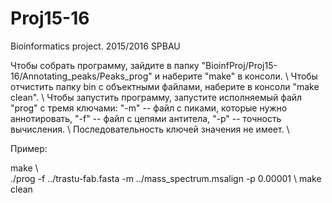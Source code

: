 # Proj15-16
Bioinformatics project. 2015/2016 SPBAU

Чтобы собрать программу, зайдите в папку "BioinfProj/Proj15-16/Annotating\_peaks/Peaks_prog" и наберите "make" в консоли. \\
Чтобы отчистить папку bin с объектными файлами, наберите в консоли "make clean". \\
Чтобы запустить программу, запустите исполняемый файл "prog" с тремя ключами: "-m" -- файл с пиками, которые нужно аннотировать, "-f" -- файл с цепями антитела, "-p" -- точность вычисления. \\
Последовательность ключей значения не имеет. \\

Пример:

make \\\
./prog -f ../trastu-fab.fasta -m ../mass_spectrum.msalign -p 0.00001 \\
make clean

